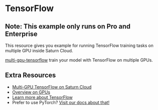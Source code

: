 # TensorFlow 
## Note: This example only runs on Pro and Enterprise

This resource gives you example for running TensorFlow training tasks on multiple GPU inside Saturn Cloud. 

[multi-gpu-tensorflow](multi-gpu-tensorflow.ipynb) train your model with TensorFlow on multiple GPUs. 



## Extra Resources
* [Multi-GPU TensorFlow on Saturn Cloud](https://saturncloud.io/blog/tensorflow_intro/)
* [Overview on GPUs](https://saturncloud.io/docs/reference/intro_to_gpu/)
* [Learn more about TensorFlow](https://www.tensorflow.org/)
* Prefer to use PyTorch? [Visit our docs about that!](https://saturncloud.io/docs/examples/pytorch/)